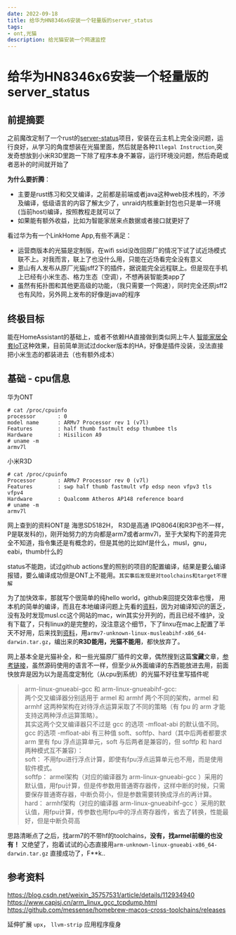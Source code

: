 ```yaml
---
date: 2022-09-18
title: 给华为HN8346x6安装一个轻量版的server_status
tags:
- ont,光猫
description: 给光猫安装一个网速监控
---
```

# 给华为HN8346x6安装一个轻量版的server_status

## 前提摘要

之前魔改定制了一个rust的[server-status](https://github.com/airene/server-status)项目，安装在云主机上完全没问题，运行良好，从学习的角度想装在光猫里面，然后就是各种`Illegal Instruction`,突发奇想放到小米R3D里跑一下除了程序本身不兼容，运行环境没问题，然后奇葩或者恶补的时间就开始了

**为什么要折腾**：
- 主要是rust练习和交叉编译，之前都是前端或者java这种web技术栈的，不涉及编译，低级语言的内容了解太少了，unraid内核重新封包也只是单一环境(当前host)编译，按照教程走就可以了
- 如果能有额外收益，比如为智能家居来点数据或者接口就更好了  

看过华为有一个LinkHome App,有些不满足：
- 运营商版本的光猫是定制版，在wifi ssid没改回原厂的情况下试了试近场模式联不上。对我而言，联上了也没什么用，只能在近场看完全没有意义
- 恩山有人发布从原厂光猫jsff2下的插件，据说能完全远程联上。但是现在手机上已经有小米生态、格力生态（空调），不想再装智能类app了
- 虽然有拓扑图和其他更高级的功能，（我只需要一个网速），同时完全还原jsff2也有风险，另外网上发布的好像是java的程序

## 终极目标
能在HomeAssistant的基础上，或者不依赖HA直接做到类似网上牛人 [智能家居全套IoT](https://cloud.lyvc.com/)这种效果，目前简单测试过docker版本的HA，好像是插件没装，没法直接把小米生态的都装进去（也有额外成本）

## 基础 - cpu信息

华为ONT 
```shell
# cat /proc/cpuinfo
processor       : 0
model name      : ARMv7 Processor rev 1 (v7l)
Features        : half thumb fastmult edsp thumbee tls
Hardware        : Hisilicon A9
# uname -m
armv7l
```
小米R3D
```shell
# cat /proc/cpuinfo
Processor       : ARMv7 Processor rev 0 (v7l)
Features        : swp half thumb fastmult vfp edsp neon vfpv3 tls vfpv4
Hardware        : Qualcomm Atheros AP148 reference board
# uname -m
armv7l
```

网上查到的资料ONT是 海思SD5182H， R3D是高通 IPQ8064(和R3P也不一样，P是联发科的)，刚开始努力的方向都是arm7或者armv7l，至于大架构下的差异完全不知道，指令集还是有概念的，但是其他的比如hf是什么，musl，gnu，eabi，thumb什么的

status不能跑，试过github actions里的照别的项目的配置编译，结果是要么编译报错，要么编译成功但是ONT上不能用。`其实事后发现是对toolchains和target不理解`

为了加快效率，那就写个很简单的纯hello world，github来回提交效率也慢， 用本机的简单的编译，而且在本地编译问题上先看的[资料](https://blog.csdn.net/weixin_35757531/article/details/112934940)，因为对编译知识的匮乏，没有及时发现musl.cc这个网站的mac，win其实分开列的，而且已经不维护，没有下载了，只有linux的是完整的，没注意这个细节，下了linxu在mac上配置了半天不好用，后来找到[资料](https://github.com/messense/homebrew-macos-cross-toolchains/releases)，用`armv7-unknown-linux-musleabihf-x86_64-darwin.tar.gz`，编出来的**R3D能用，光猫不能用**，都快放弃了。

网上基本全是光猫补全，和一些光猫原厂插件的文章，偶然搜到这篇**宝藏**文章，[参考链接](https://www.capjsj.cn/arm_linux_gcc_tcpdump.html)，虽然源码使用的语言不一样，但至少从外面编译的东西能放进去用，前面快放弃是因为以为是高度定制化（从cpu到系统）的光猫不好往里写插件呢

>arm-linux-gnueabi-gcc 和 arm-linux-gnueabihf-gcc:  
两个交叉编译器分别适用于 armel 和 armhf 两个不同的架构，armel 和 armhf 这两种架构在对待浮点运算采取了不同的策略（有 fpu 的 arm 才能支持这两种浮点运算策略）。  
其实这两个交叉编译器只不过是 gcc 的选项 -mfloat-abi 的默认值不同。gcc 的选项 -mfloat-abi 有三种值 soft、softfp、hard（其中后两者都要求arm 里有 fpu 浮点运算单元，soft 与后两者是兼容的，但 softfp 和 hard 两种模式互不兼容）：  
soft： 不用fpu进行浮点计算，即使有fpu浮点运算单元也不用，而是使用软件模式。  
softfp： armel架构（对应的编译器为 arm-linux-gnueabi-gcc ）采用的默认值，用fpu计算，但是传参数用普通寄存器传，这样中断的时候，只需要保存普通寄存器，中断负荷小，但是参数需要转换成浮点的再计算。  
hard： armhf架构（对应的编译器 arm-linux-gnueabihf-gcc ）采用的默认值，用fpu计算，传参数也用fpu中的浮点寄存器传，省去了转换，性能最好，但是中断负荷高  

思路清晰点了之后，找arm7的不带hf的toolchains，**没有，找armel前缀的也没有！** 又绝望了，抱着试试的心态直接用`arm-unknown-linux-gnueabi-x86_64-darwin.tar.gz` 直接成功了，F**k..


## 参考资料
https://blog.csdn.net/weixin_35757531/article/details/112934940  
https://www.capjsj.cn/arm_linux_gcc_tcpdump.html  
https://github.com/messense/homebrew-macos-cross-toolchains/releases

延伸扩展 `upx`， `llvm-strip` 应用程序瘦身


